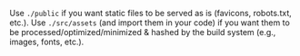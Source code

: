 Use `./public` if you want static files to be served as is (favicons, robots.txt, etc.).
Use `./src/assets` (and import them in your code) if you want them to be processed/optimized/minimized & hashed by the build system (e.g., images, fonts, etc.).
